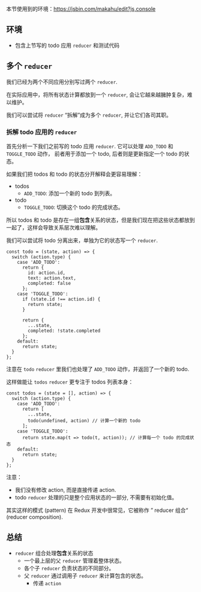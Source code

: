 本节使用到的环境：https://jsbin.com/makahu/edit?js,console

## 环境
- 包含上节写的 todo 应用 `reducer` 和测试代码

## 多个 `reducer`
我们已经为两个不同应用分别写过两个 `reducer`.

在实际应用中，将所有状态计算都放到一个 `reducer`, 会让它越来越臃肿复杂，难以维护。

我们可以尝试将 `reducer` “拆解”成为多个 `reducer`, 并让它们各司其职。

### 拆解 todo 应用的 `reducer`
首先分析一下我们之前写的 todo 应用 `reducer`. 它可以处理 `ADD_TODO` 和 `TOGGLE_TODO` 动作， 前者用于添加一个 todo, 后者则是更新指定一个 todo 的状态。

如果我们把 todos 和 todo 的状态分开解释会更容易理解：
- todos
  - `ADD_TODO`: 添加一个新的 todo 到列表。
- todo
  - `TOGGLE_TODO`: 切换这个 todo 的完成状态。

所以 todos 和 todo 是存在一组**包含**关系的状态，但是我们现在把这些状态都放到一起了，这样会导致关系层次难以理解。

我们可以尝试将 todo 分离出来，单独为它的状态写一个 `reducer`.
```
const todo = (state, action) => {
  switch (action.type) {
    case 'ADD_TODO':
      return {
        id: action.id,
        text: action.text,
        completed: false
      };
    case 'TOGGLE_TODO':
      if (state.id !== action.id) {
        return state;
      }

      return {
        ...state,
        completed: !state.completed
      };
    default:
      return state;
  }
};
```
注意在 `todo` `reducer` 里我们也处理了 `ADD_TODO` 动作，并返回了一个新的 todo. 

这样做能让 `todos` `reducer` 更专注于 todos 列表本身：
```
const todos = (state = [], action) => {
  switch (action.type) {
    case 'ADD_TODO':
      return [
        ...state,
        todo(undefined, action) // 计算一个新的 todo
      ];
    case 'TOGGLE_TODO':
      return state.map(t => todo(t, action)); // 计算每一个 todo 的完成状态
    default:
      return state;
  }
};
```
注意：
- 我们没有修改 action, 而是直接传递 action.
- todo `reducer` 处理的只是整个应用状态的一部分, 不需要有初始化值。

其实这样的模式 (pattern) 在 Redux 开发中很常见，它被称作 ” reducer 组合“ (reducer composition).

## 总结
- `reducer` 组合处理**包含**关系的状态
  - 一个最上层的父 `reducer` 管理着整体状态。
  - 各个子 `reducer` 负责状态的不同部分。
  - 父 `reducer` 通过调用子 `reducer` 来计算包含的状态。
    - 传递 `action`
